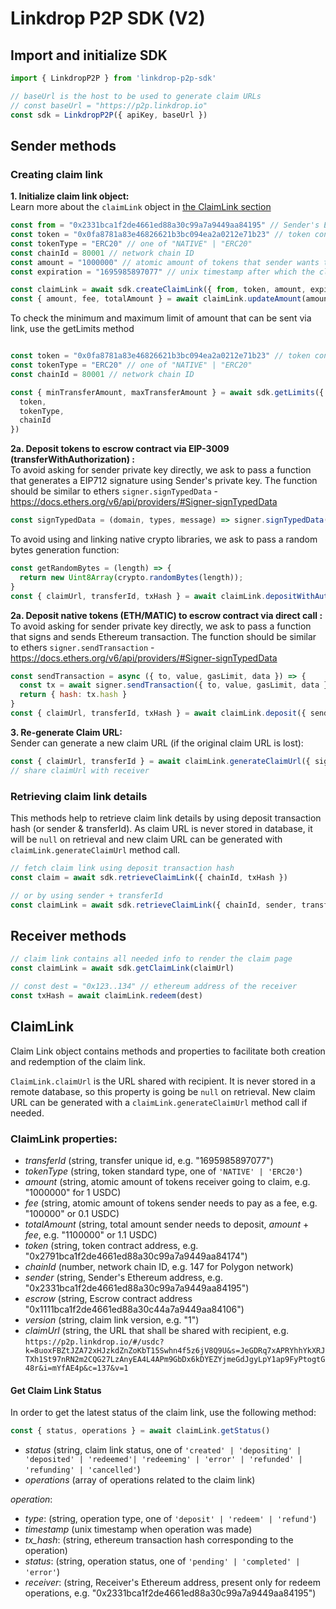 # Linkdrop P2P SDK (V2)
## Import and initialize SDK
```js
import { LinkdropP2P } from 'linkdrop-p2p-sdk'

// baseUrl is the host to be used to generate claim URLs
// const baseUrl = "https://p2p.linkdrop.io" 
const sdk = LinkdropP2P({ apiKey, baseUrl }) 
```
## Sender methods
### Creating claim link
**1. Initialize claim link object:**  
Learn more about the `claimLink` object in [the ClaimLink section](#claimlink-properties)
```js
const from = "0x2331bca1f2de4661ed88a30c99a7a9449aa84195" // Sender's Ethereum address
const token = "0x0fa8781a83e46826621b3bc094ea2a0212e71b23" // token contract address
const tokenType = "ERC20" // one of "NATIVE" | "ERC20" 
const chainId = 80001 // network chain ID
const amount = "1000000" // atomic amount of tokens that sender wants to send (before fees)
const expiration = "1695985897077" // unix timestamp after which the claim link will expire and amount will be sent back to sender unless it was claimed before. Optional param, it not passed, it's going to be set to 15 days from now, 

const claimLink = await sdk.createClaimLink({ from, token, amount, expiration, chainId, tokenType })
const { amount, fee, totalAmount } = await claimLink.updateAmount(amount)
```

To check the minimum and maximum limit of amount that can be sent via link, use the getLimits method
```js

const token = "0x0fa8781a83e46826621b3bc094ea2a0212e71b23" // token contract address
const tokenType = "ERC20" // one of "NATIVE" | "ERC20" 
const chainId = 80001 // network chain ID

const { minTransferAmount, maxTransferAmount } = await sdk.getLimits({
  token,
  tokenType,
  chainId
})

```

**2a. Deposit tokens to escrow contract via EIP-3009 (transferWithAuthorization) :**  
To avoid asking for sender private key directly, we ask to pass a function that generates a EIP712 signature using Sender's private key. The function should be similar to ethers `signer.signTypedData` - https://docs.ethers.org/v6/api/providers/#Signer-signTypedData
```js
const signTypedData = (domain, types, message) => signer.signTypedData(domain, types, message)
```
To avoid using and linking native crypto libraries, we ask to pass a random bytes generation function:
```js
const getRandomBytes = (length) => { 
  return new Uint8Array(crypto.randomBytes(length));
}
const { claimUrl, transferId, txHash } = await claimLink.depositWithAuthorization({ signTypedData, getRandomBytes }) 
```
**2a. Deposit native tokens (ETH/MATIC) to escrow contract via direct call :**  
To avoid asking for sender private key directly, we ask to pass a function that signs and sends Ethereum transaction. The function should be similar to ethers `signer.sendTransaction` - https://docs.ethers.org/v6/api/providers/#Signer-signTypedData
```js
const sendTransaction = async ({ to, value, gasLimit, data }) => { 
  const tx = await signer.sendTransaction({ to, value, gasLimit, data })
  return { hash: tx.hash }
}
const { claimUrl, transferId, txHash } = await claimLink.deposit({ sendTransaction, getRandomBytes }) 
```
**3. Re-generate Claim URL:**  
Sender can generate a new claim URL (if the original claim URL is lost):
```js
const { claimUrl, transferId } = await claimLink.generateClaimUrl({ signTypedData, getRandomBytes })
// share claimUrl with receiver
```
### Retrieving claim link details
This methods help to retrieve claim link details by using deposit transaction hash (or sender & transferId). 
As claim URL is never stored in database, it will be `null` on retrieval and new claim URL can be generated with `claimLink.generateClaimUrl` method call. 
```js
// fetch claim link using deposit transaction hash
const claim = await sdk.retrieveClaimLink({ chainId, txHash }) 

// or by using sender + transferId
const claimLink = await sdk.retrieveClaimLink({ chainId, sender, transferId }) 
```
## Receiver methods
```js
// claim link contains all needed info to render the claim page
const claimLink = await sdk.getClaimLink(claimUrl)

// const dest = "0x123..134" // ethereum address of the receiver
const txHash = await claimLink.redeem(dest)
```

## ClaimLink
Claim Link object contains methods and properties to facilitate both creation and redemption of the claim link. 
  
`ClaimLink.claimUrl` is the URL shared with recipient. It is never stored in a remote database, so this property is going be `null` on retrieval. New claim URL can be generated with a `claimLink.generateClaimUrl` method call if needed.  

### ClaimLink properties:
- _transferId_ (string, transfer unique id, e.g. "1695985897077")
- _tokenType_ (string, token standard type, one of `'NATIVE' | 'ERC20'`)
- _amount_ (string, atomic amount of tokens receiver going to claim, e.g. "1000000" for 1 USDC)
- _fee_ (string, atomic amount of tokens sender needs to pay as a fee, e.g. "100000" or 0.1 USDC)
- _totalAmount_ (string, total amount sender needs to deposit, _amount_ + _fee_, e.g. "1100000" or 1.1 USDC)
- _token_ (string, token contract address, e.g. "0x2791bca1f2de4661ed88a30c99a7a9449aa84174")
- _chainId_ (number, network chain ID, e.g. 147 for Polygon network)
- _sender_ (string, Sender's Ethereum address, e.g. "0x2331bca1f2de4661ed88a30c99a7a9449aa84195")
- _escrow_ (string, Escrow contract address "0x1111bca1f2de4661ed88a30c44a7a9449aa84106")
- _version_ (string, claim link version, e.g. "1")
- _claimUrl_ (string, the URL that shall be shared with recipient, e.g. `https://p2p.linkdrop.io/#/usdc?k=8uoxFBZtJZA72xHJzkdZnZoKbT15Swhn4f5z6jV8Q9U&s=JeGDRq7xAPRYhhYkXRJTXh1St97nRN2m2CQG27LzAnyEA4L4APm9GbDx6kDYEZYjmeGdJgyLpY1ap9FyPtogtG48r&i=mYfAE4p&c=137&v=1`


#### Get Claim Link Status
In order to get the latest status of the claim link, use the following method: 
```js
const { status, operations } = await claimLink.getStatus()
```

- _status_ (string, claim link status, one of `'created' | 'depositing' | 'deposited' | 'redeemed'| 'redeeming' | 'error' | 'refunded' | 'refunding' | 'cancelled'`)
- _operations_ (array of operations related to the claim link)

_operation_:  
 - _type_: (string, operation type, one of `'deposit' | 'redeem' | 'refund'`)
 - _timestamp_ (unix timestamp when operation was made)
 - _tx_hash_: (string, ethereum transaction hash corresponding to the operation)
 - _status_: (string, operation status, one of `'pending' | 'completed' | 'error'`)
 - _receiver_: (string, Receiver's Ethereum address, present only for redeem operations, e.g. "0x2331bca1f2de4661ed88a30c99a7a9449aa84195")
